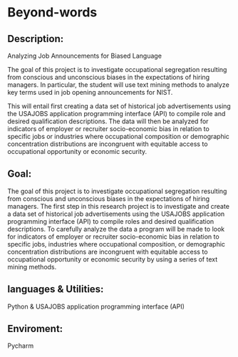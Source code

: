 # Beyond-words

<h2>Description:</h2>
Analyzing Job Announcements for Biased Language

The goal of this project is to investigate occupational segregation resulting from conscious and unconscious biases in the expectations of hiring managers. In particular, the student will use text mining methods to analyze key terms used in job opening announcements for NIST.

This will entail first creating a data set of historical job advertisements using the USAJOBS application programming interface (API) to compile role and desired qualification descriptions. The data will then be analyzed for indicators of employer or recruiter socio-economic bias in relation to specific jobs or industries where occupational composition or demographic concentration distributions are incongruent with equitable access to occupational opportunity or economic security.

<h2>Goal:</h2>
The goal of this project is to investigate occupational segregation resulting from conscious and unconscious biases in the expectations of hiring managers. The first step in this research project is to investigate and create a data set of historical job advertisements using the USAJOBS application programming interface (API) to compile roles and desired qualification descriptions. To carefully analyze the data a program will be made to look for indicators of employer or recruiter socio-economic bias in relation to specific jobs, industries where occupational composition, or demographic concentration distributions are incongruent with equitable access to occupational opportunity or economic security by using a series of text mining methods. 

<h2>languages & Utilities:</h2>
Python & USAJOBS application programming interface (API)

<h2>Enviroment:</h2>
Pycharm
